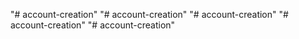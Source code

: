 "# account-creation" 
"# account-creation" 
"# account-creation" 
"# account-creation" 
"# account-creation" 
